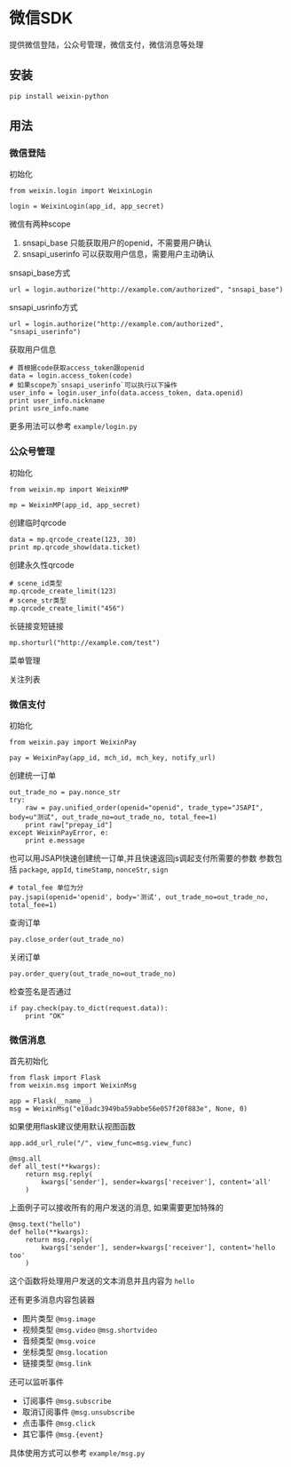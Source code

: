 微信SDK
======

提供微信登陆，公众号管理，微信支付，微信消息等处理

## 安装

    pip install weixin-python


## 用法

### 微信登陆

初始化

    from weixin.login import WeixinLogin

    login = WeixinLogin(app_id, app_secret)

微信有两种scope

1. snsapi_base 只能获取用户的openid，不需要用户确认
2. snsapi_userinfo 可以获取用户信息，需要用户主动确认


snsapi_base方式

    url = login.authorize("http://example.com/authorized", "snsapi_base")

snsapi_usrinfo方式

    url = login.authorize("http://example.com/authorized", "snsapi_userinfo")

获取用户信息

    # 首根据code获取access_token跟openid
    data = login.access_token(code)
    # 如果scope为`snsapi_userinfo`可以执行以下操作
    user_info = login.user_info(data.access_token, data.openid)
    print user_info.nickname
    print usre_info.name

更多用法可以参考 `example/login.py`

### 公众号管理

初始化

    from weixin.mp import WeixinMP

    mp = WeixinMP(app_id, app_secret)

创建临时qrcode

    data = mp.qrcode_create(123, 30)
    print mp.qrcode_show(data.ticket)

创建永久性qrcode

    # scene_id类型
    mp.qrcode_create_limit(123)
    # scene_str类型
    mp.qrcode_create_limit("456")

长链接变短链接

    mp.shorturl("http://example.com/test")

菜单管理

关注列表

### 微信支付

初始化

    from weixin.pay import WeixinPay

    pay = WeixinPay(app_id, mch_id, mch_key, notify_url)

创建统一订单

    out_trade_no = pay.nonce_str
    try:
        raw = pay.unified_order(openid="openid", trade_type="JSAPI", body=u"测试", out_trade_no=out_trade_no, total_fee=1)
        print raw["prepay_id"]
    except WeixinPayError, e:
        print e.message

也可以用JSAPI快速创建统一订单,并且快速返回js调起支付所需要的参数
参数包括 `package`, `appId`, `timeStamp`, `nonceStr`, `sign`

    # total_fee 单位为分
    pay.jsapi(openid='openid', body='测试', out_trade_no=out_trade_no, total_fee=1)

查询订单

    pay.close_order(out_trade_no)

关闭订单

    pay.order_query(out_trade_no=out_trade_no)

检查签名是否通过

    if pay.check(pay.to_dict(request.data)):
        print "OK"


### 微信消息


首先初始化

    from flask import Flask
    from weixin.msg import WeixinMsg

    app = Flask(__name__)
    msg = WeixinMsg("e10adc3949ba59abbe56e057f20f883e", None, 0)

如果使用flask建议使用默认视图函数

    app.add_url_rule("/", view_func=msg.view_func)

    @msg.all
    def all_test(**kwargs):
        return msg.reply(
            kwargs['sender'], sender=kwargs['receiver'], content='all'
        )

上面例子可以接收所有的用户发送的消息, 如果需要更加特殊的

    @msg.text("hello")
    def hello(**kwargs):
        return msg.reply(
            kwargs['sender'], sender=kwargs['receiver'], content='hello too'
        )

这个函数将处理用户发送的文本消息并且内容为 `hello`

还有更多消息内容包装器

* 图片类型 `@msg.image`
* 视频类型 `@msg.video` `@msg.shortvideo`
* 音频类型 `@msg.voice`
* 坐标类型 `@msg.location`
* 链接类型 `@msg.link`

还可以监听事件

* 订阅事件 `@msg.subscribe`
* 取消订阅事件 `@msg.unsubscribe`
* 点击事件 `@msg.click`
* 其它事件 `@msg.{event}`

具体使用方式可以参考 `example/msg.py`
